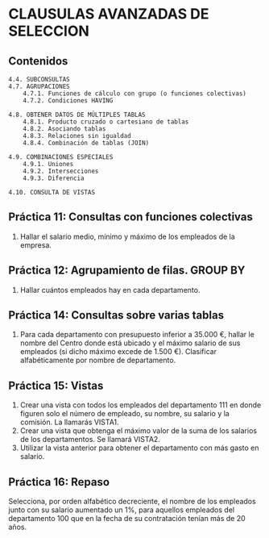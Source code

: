 # CLAUSULAS AVANZADAS DE SELECCION

## Contenidos

    4.4. SUBCONSULTAS
    4.7. AGRUPACIONES
        4.7.1. Funciones de cálculo con grupo (o funciones colectivas)
        4.7.2. Condiciones HAVING

    4.8. OBTENER DATOS DE MÚLTIPLES TABLAS
        4.8.1. Producto cruzado o cartesiano de tablas
        4.8.2. Asociando tablas
        4.8.3. Relaciones sin igualdad
        4.8.4. Combinación de tablas (JOIN)

    4.9. COMBINACIONES ESPECIALES
        4.9.1. Uniones
        4.9.2. Intersecciones
        4.9.3. Diferencia

    4.10. CONSULTA DE VISTAS

## Práctica 11: Consultas con funciones colectivas

1. Hallar el salario medio, mínimo y máximo de los empleados de la empresa.

## Práctica 12: Agrupamiento de filas. GROUP BY

1. Hallar cuántos empleados hay en cada departamento.

## Práctica 14: Consultas sobre varias tablas

1. Para cada departamento con presupuesto inferior a 35.000 €, hallar le nombre del Centro donde está ubicado y el máximo salario de sus empleados (si dicho máximo excede de 1.500 €). Clasificar alfabéticamente por nombre de departamento.

## Práctica 15: Vistas

1. Crear una vista con todos los empleados del departamento 111 en donde figuren solo el número de empleado, su nombre, su salario y la comisión. La llamarás VISTA1.
1. Crear una vista que obtenga el máximo valor de la suma de los salarios de los departamentos. Se llamará VISTA2.
1. Utilizar la vista anterior para obtener el departamento con más gasto en salario.

## Práctica 16: Repaso

Selecciona, por orden alfabético decreciente, el nombre de los empleados junto con su salario aumentado un 1%, para aquellos empleados del departamento 100 que en la fecha de su contratación tenían más de 20 años.
